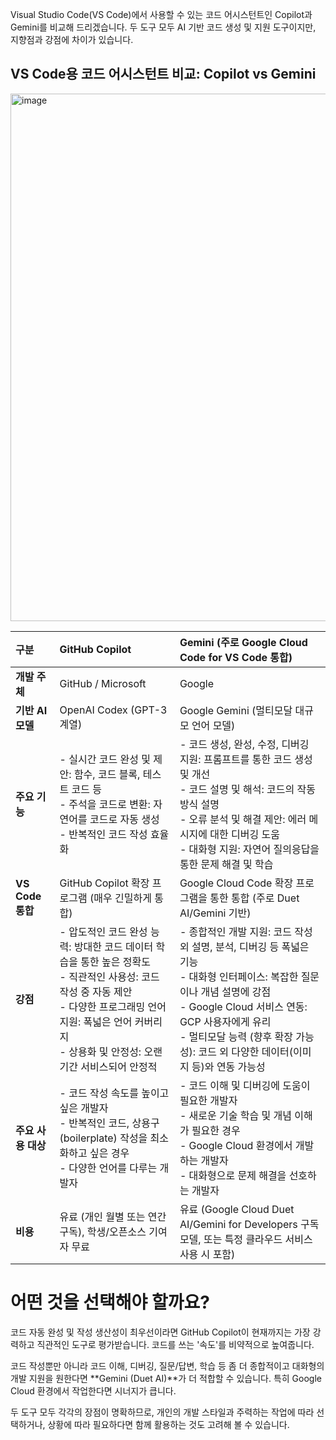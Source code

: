 

Visual Studio Code(VS Code)에서 사용할 수 있는 코드 어시스턴트인 Copilot과 Gemini를 비교해 드리겠습니다. 두 도구 모두 AI 기반 코드 생성 및 지원 도구이지만, 지향점과 강점에 차이가 있습니다.

## VS Code용 코드 어시스턴트 비교: Copilot vs Gemini
 


<img width="727" height="844" alt="image" src="https://github.com/user-attachments/assets/42167400-12ca-48d9-8689-eec28d08b996" />


| 구분 | GitHub Copilot | Gemini (주로 Google Cloud Code for VS Code 통합) |
| :------------- | :----------------------------------------------------- | :------------------------------------------------------------------------------------- |
| **개발 주체** | GitHub / Microsoft                                     | Google                                                                                 |
| **기반 AI 모델** | OpenAI Codex (GPT-3 계열)                             | Google Gemini (멀티모달 대규모 언어 모델)                                              |
| **주요 기능** | - 실시간 코드 완성 및 제안: 함수, 코드 블록, 테스트 코드 등<br>- 주석을 코드로 변환: 자연어를 코드로 자동 생성<br>- 반복적인 코드 작성 효율화 | - 코드 생성, 완성, 수정, 디버깅 지원: 프롬프트를 통한 코드 생성 및 개선<br>- 코드 설명 및 해석: 코드의 작동 방식 설명<br>- 오류 분석 및 해결 제안: 에러 메시지에 대한 디버깅 도움<br>- 대화형 지원: 자연어 질의응답을 통한 문제 해결 및 학습 |
| **VS Code 통합** | GitHub Copilot 확장 프로그램 (매우 긴밀하게 통합)       | Google Cloud Code 확장 프로그램을 통한 통합 (주로 Duet AI/Gemini 기반)                 |
| **강점** | - 압도적인 코드 완성 능력: 방대한 코드 데이터 학습을 통한 높은 정확도<br>- 직관적인 사용성: 코드 작성 중 자동 제안<br>- 다양한 프로그래밍 언어 지원: 폭넓은 언어 커버리지<br>- 상용화 및 안정성: 오랜 기간 서비스되어 안정적 | - 종합적인 개발 지원: 코드 작성 외 설명, 분석, 디버깅 등 폭넓은 기능<br>- 대화형 인터페이스: 복잡한 질문이나 개념 설명에 강점<br>- Google Cloud 서비스 연동: GCP 사용자에게 유리<br>- 멀티모달 능력 (향후 확장 가능성): 코드 외 다양한 데이터(이미지 등)와 연동 가능성 |
| **주요 사용 대상** | - 코드 작성 속도를 높이고 싶은 개발자<br>- 반복적인 코드, 상용구(boilerplate) 작성을 최소화하고 싶은 경우<br>- 다양한 언어를 다루는 개발자                               | - 코드 이해 및 디버깅에 도움이 필요한 개발자<br>- 새로운 기술 학습 및 개념 이해가 필요한 경우<br>- Google Cloud 환경에서 개발하는 개발자<br>- 대화형으로 문제 해결을 선호하는 개발자 |
| **비용** | 유료 (개인 월별 또는 연간 구독), 학생/오픈소스 기여자 무료 | 유료 (Google Cloud Duet AI/Gemini for Developers 구독 모델, 또는 특정 클라우드 서비스 사용 시 포함) |

  
# 어떤 것을 선택해야 할까요?

코드 자동 완성 및 작성 생산성이 최우선이라면 GitHub Copilot이 현재까지는 가장 강력하고 직관적인 도구로 평가받습니다. 코드를 쓰는 '속도'를 비약적으로 높여줍니다.

코드 작성뿐만 아니라 코드 이해, 디버깅, 질문/답변, 학습 등 좀 더 종합적이고 대화형의 개발 지원을 원한다면 **Gemini (Duet AI)**가 더 적합할 수 있습니다. 특히 Google Cloud 환경에서 작업한다면 시너지가 큽니다.

두 도구 모두 각각의 장점이 명확하므로, 개인의 개발 스타일과 주력하는 작업에 따라 선택하거나, 상황에 따라 필요하다면 함께 활용하는 것도 고려해 볼 수 있습니다.

